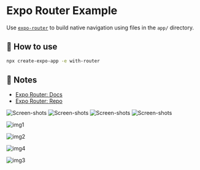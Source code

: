 # Expo Router Example

Use [`expo-router`](https://expo.github.io/router) to build native navigation using files in the `app/` directory.

## 🚀 How to use

```sh
npx create-expo-app -e with-router
```

## 📝 Notes

- [Expo Router: Docs](https://expo.github.io/router)
- [Expo Router: Repo](https://github.com/expo/router)

![Screen-shots](react-native-app\assets\img1.jpg)
![Screen-shots](react-native-app\assets\img2.jpg)
![Screen-shots](react-native-app\assets\img3.jpg)
![Screen-shots](react-native-app\assets\img4.jpg)


![img1](https://github.com/yash2411-cmd/job-search-app/assets/71682845/f047e3d5-8696-4be1-bd24-a28b12948ac5)

![img2](https://github.com/yash2411-cmd/job-search-app/assets/71682845/69644373-ac0d-4766-b712-59bd3155d4eb)

![img4](https://github.com/yash2411-cmd/job-search-app/assets/71682845/c2aaf1f3-cc38-46c4-81e5-b3b4117766be)

![img3](https://github.com/yash2411-cmd/job-search-app/assets/71682845/930b9000-3d69-46be-9a89-9b4e6c920e58)